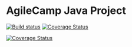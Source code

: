 # AgileCamp Java Project


[![Build status](https://api.travis-ci.org/scrumtrek/agilecamp-java.svg)](https://travis-ci.org/scrumtrek/agilecamp-java)
[![Coverage Status](https://coveralls.io/repos/github/scrumtrek/agilecamp-java/badge.svg?branch=master)](https://coveralls.io/github/scrumtrek/agilecamp-java?branch=master)

[![Coverage Status](https://coveralls.io/repos/github/scrumtrek/agilecamp-java/badge.svg)](https://coveralls.io/github/scrumtrek/agilecamp-java)
